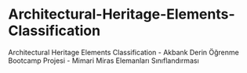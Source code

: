 # Architectural-Heritage-Elements-Classification
Architectural Heritage Elements Classification - Akbank Derin Öğrenme Bootcamp Projesi - Mimari Miras Elemanları Sınıflandırması
